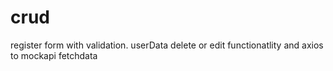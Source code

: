 # crud
register form with validation. userData delete or edit  functionatlity and axios to mockapi fetchdata
